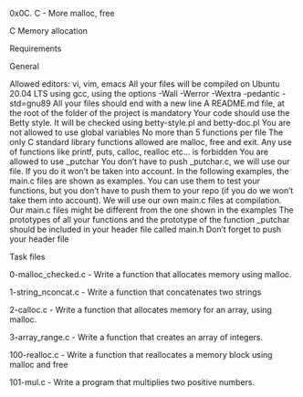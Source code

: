 0x0C. C - More malloc, free

C Memory allocation

Requirements

General

Allowed editors: vi, vim, emacs All your files will be compiled on Ubuntu 20.04 LTS using gcc, using the options -Wall -Werror -Wextra -pedantic -std=gnu89 All your files should end with a new line A README.md file, at the root of the folder of the project is mandatory Your code should use the Betty style. It will be checked using betty-style.pl and betty-doc.pl You are not allowed to use global variables No more than 5 functions per file The only C standard library functions allowed are malloc, free and exit. Any use of functions like printf, puts, calloc, realloc etc… is forbidden You are allowed to use _putchar You don’t have to push _putchar.c, we will use our file. If you do it won’t be taken into account. In the following examples, the main.c files are shown as examples. You can use them to test your functions, but you don’t have to push them to your repo (if you do we won’t take them into account). We will use our own main.c files at compilation. Our main.c files might be different from the one shown in the examples The prototypes of all your functions and the prototype of the function _putchar should be included in your header file called main.h Don’t forget to push your header file



Task files

0-malloc_checked.c - Write a function that allocates memory using malloc.

1-string_nconcat.c - Write a function that concatenates two strings

2-calloc.c - Write a function that allocates memory for an array, using malloc.

3-array_range.c - Write a function that creates an array of integers.

100-realloc.c - Write a function that reallocates a memory block using malloc and free

101-mul.c - Write a program that multiplies two positive numbers.
